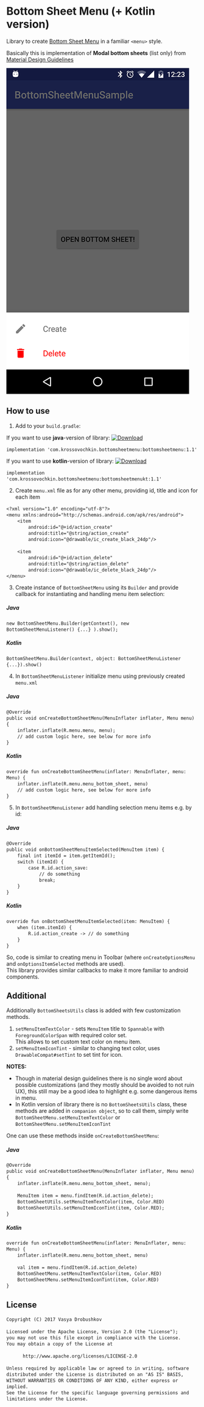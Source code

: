 Bottom Sheet Menu (+ Kotlin version)
===============
Library to create [Bottom Sheet Menu](https://material.io/guidelines/components/bottom-sheets.html) in a familiar `<menu>` style.

Basically this is implementation of **Modal bottom sheets** (list only) from [Material Design Guidelines](https://material.io/guidelines/components/bottom-sheets.html#bottom-sheets-modal-bottom-sheets)

![Image](/img/example.png)

How to use
----------
1. Add to your `build.gradle`:

If you want to use **java**-version of library: [ ![Download](https://api.bintray.com/packages/krossovochkin/BottomSheetMenu/com.krossovochkin.bottomsheetmenu%3Abottomsheetmenu/images/download.svg) ](https://bintray.com/krossovochkin/BottomSheetMenu/com.krossovochkin.bottomsheetmenu%3Abottomsheetmenu/_latestVersion)
```
implementation 'com.krossovochkin.bottomsheetmenu:bottomsheetmenu:1.1'
```

If you want to use **kotlin**-version of library: [ ![Download](https://api.bintray.com/packages/krossovochkin/BottomSheetMenu/com.krossovochkin.bottomsheetmenu%3Abottomsheetmenukt/images/download.svg) ](https://bintray.com/krossovochkin/BottomSheetMenu/com.krossovochkin.bottomsheetmenu%3Abottomsheetmenukt/_latestVersion)
```
implementation 'com.krossovochkin.bottomsheetmenu:bottomsheetmenukt:1.1'
```

2. Create `menu.xml` file as for any other menu, providing id, title and icon for each item
```
<?xml version="1.0" encoding="utf-8"?>
<menu xmlns:android="http://schemas.android.com/apk/res/android">
    <item
        android:id="@+id/action_create"
        android:title="@string/action_create"
        android:icon="@drawable/ic_create_black_24dp"/>

    <item
        android:id="@+id/action_delete"
        android:title="@string/action_delete"
        android:icon="@drawable/ic_delete_black_24dp"/>
</menu>
```
3. Create instance of `BottomSheetMenu` using its `Builder` and provide callback for instantiating and handling menu item selection:

##### Java
```
new BottomSheetMenu.Builder(getContext(), new BottomSheetMenuListener() {...} ).show();
```

##### Kotlin
```
BottomSheetMenu.Builder(context, object: BottomSheetMenuListener {...}).show()
```

4. In `BottomSheetMenuListener` initialize menu using previously created `menu.xml`

##### Java
```
@Override
public void onCreateBottomSheetMenu(MenuInflater inflater, Menu menu) {
    inflater.inflate(R.menu.menu, menu);
    // add custom logic here, see below for more info
}
```

##### Kotlin
```
override fun onCreateBottomSheetMenu(inflater: MenuInflater, menu: Menu) {
    inflater.inflate(R.menu.menu_bottom_sheet, menu)
    // add custom logic here, see below for more info
}
```
5. In `BottomSheetMenuListener` add handling selection menu items e.g. by id:

##### Java
```
@Override
public void onBottomSheetMenuItemSelected(MenuItem item) {
    final int itemId = item.getItemId();
    switch (itemId) {
        case R.id.action_save:
            // do something
            break;
    }
}
```

##### Kotlin
```
override fun onBottomSheetMenuItemSelected(item: MenuItem) {
    when (item.itemId) {
        R.id.action_create -> // do something
    }
}
```

So, code is similar to creating menu in Toolbar (where `onCreateOptionsMenu` and `onOptionsItemSelected` methods are used).<br/>
This library provides similar callbacks to make it more familiar to android components.

Additional
----------
Additionally `BottomSheetsUtils` class is added with few customization methods.
1. `setMenuItemTextColor` - sets `MenuItem` title to `Spannable` with `ForegroundColorSpan` with required color set.<br/>
This allows to set custom text color on menu item.<br/>
2. `setMenuItemIconTint` - similar to changing text color, uses `DrawableCompat#setTint` to set tint for icon.

**NOTES:** 
- Though in material design guidelines there is no single word about possible customizations (and they mostly should be avoided to not ruin UX), this still may be a good idea to highlight e.g. some dangerous items in menu.
- In Kotlin version of library there is no `BottomSheetsUtils` class, these methods are added in `companion object`, so to call them, simply write `BottomSheetMenu.setMenuItemTextColor` or `BottomSheetMenu.setMenuItemIconTint`


One can use these methods inside `onCreateBottomSheetMenu`:

##### Java
```
@Override
public void onCreateBottomSheetMenu(MenuInflater inflater, Menu menu) {
    inflater.inflate(R.menu.menu_bottom_sheet, menu);

    MenuItem item = menu.findItem(R.id.action_delete);
    BottomSheetUtils.setMenuItemTextColor(item, Color.RED)
    BottomSheetUtils.setMenuItemIconTint(item, Color.RED);
}
```

##### Kotlin
```
override fun onCreateBottomSheetMenu(inflater: MenuInflater, menu: Menu) {
    inflater.inflate(R.menu.menu_bottom_sheet, menu)

    val item = menu.findItem(R.id.action_delete)
    BottomSheetMenu.setMenuItemTextColor(item, Color.RED)
    BottomSheetMenu.setMenuItemIconTint(item, Color.RED)
}
```

License
--------
```
Copyright (C) 2017 Vasya Drobushkov

Licensed under the Apache License, Version 2.0 (the "License");
you may not use this file except in compliance with the License.
You may obtain a copy of the License at

      http://www.apache.org/licenses/LICENSE-2.0

Unless required by applicable law or agreed to in writing, software
distributed under the License is distributed on an "AS IS" BASIS,
WITHOUT WARRANTIES OR CONDITIONS OF ANY KIND, either express or implied.
See the License for the specific language governing permissions and
limitations under the License.
 ```
